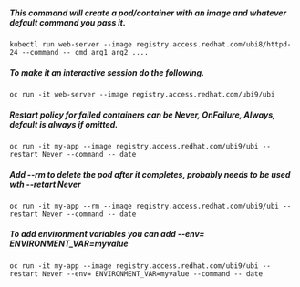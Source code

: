 ##### This command will create a pod/container with an image and whatever default command you pass it.
` kubectl run web-server --image registry.access.redhat.com/ubi8/httpd-24 --command -- cmd arg1 arg2 .... `

##### To make it an interactive session do the following.
` oc run -it web-server --image registry.access.redhat.com/ubi9/ubi `

##### Restart policy for failed containers can be Never, OnFailure, Always, default is always if omitted.
` oc run -it my-app --image registry.access.redhat.com/ubi9/ubi --restart Never --command -- date `

##### Add --rm to delete the pod after it completes, probably needs to be used wth --retart Never
` oc run -it my-app --rm --image registry.access.redhat.com/ubi9/ubi --restart Never --command -- date `

##### To add environment variables you can add --env= ENVIRONMENT_VAR=myvalue
` oc run -it my-app --image registry.access.redhat.com/ubi9/ubi --restart Never --env= ENVIRONMENT_VAR=myvalue --command -- date `
